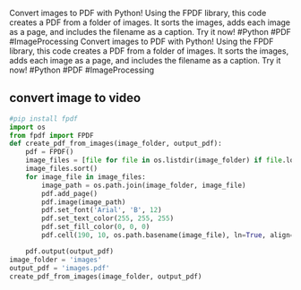 Convert images to PDF with Python! Using the FPDF library, this code creates a PDF from a folder of images. It sorts the images, adds each image as a page, and includes the filename as a caption. Try it now! #Python #PDF #ImageProcessing
Convert images to PDF with Python! Using the FPDF library, this code creates a PDF from a folder of images. It sorts the images, adds each image as a page, and includes the filename as a caption. Try it now! #Python #PDF #ImageProcessing

## convert image to video 
```python
#pip install fpdf
import os
from fpdf import FPDF
def create_pdf_from_images(image_folder, output_pdf):
    pdf = FPDF()
    image_files = [file for file in os.listdir(image_folder) if file.lower().endswith(('.png', '.jpg', '.jpeg'))]
    image_files.sort()
    for image_file in image_files:
        image_path = os.path.join(image_folder, image_file)
        pdf.add_page()
        pdf.image(image_path)
        pdf.set_font('Arial', 'B', 12)
        pdf.set_text_color(255, 255, 255)
        pdf.set_fill_color(0, 0, 0)
        pdf.cell(190, 10, os.path.basename(image_file), ln=True, align='C', fill=True)

    pdf.output(output_pdf)
image_folder = 'images'
output_pdf = 'images.pdf'
create_pdf_from_images(image_folder, output_pdf)
```

